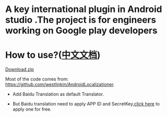 # A key international plugin in Android studio .The project is for engineers working on Google play developers

# How to use?([中文文档](http://blog.csdn.net/CoderYue/article/details/75177505))

[Download zip](https://github.com/jinguangyue/AndroidStringsOneTabTranslation/blob/master/AndroidStringsOneTabTranslation.zip)
 
Most of the code comes from: https://github.com/westlinkin/AndroidLocalizationer.  
 
 * Add Baidu Translation as default Translator.
 
 * But Baidu translation need to apply APP ID and SecretKey,[click here](http://api.fanyi.baidu.com/api/trans/product/index) to apply one for free.
 

 
 
 